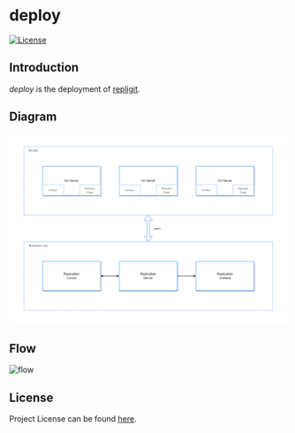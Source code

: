 # deploy

[![License](https://img.shields.io/github/license/repligit/deploy.svg)](https://github.com/repligit/deploy/blob/main/LICENSE)



## Introduction

*deploy* is the deployment of [repligit](https://github.com/repligit).



## Diagram

![diagram](diagram.png)



## Flow

![flow](flow.png)



## License

Project License can be found [here](LICENSE).
